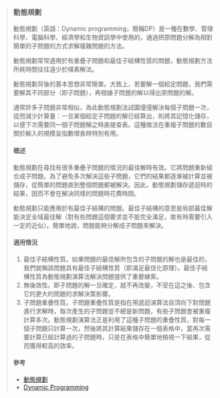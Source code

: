 >### 動態規劃
>
>動態規劃（英語：Dynamic programming，簡稱DP）是一種在數學、管理科學、電腦科學、經濟學和生物資訊學中使用的，通過把原問題分解為相對簡單的子問題的方式求解複雜問題的方法。
>
>動態規劃常常適用於有重疊子問題和最佳子結構性質的問題，動態規劃方法所耗時間往往遠少於樸素解法。
>
>動態規劃背後的基本思想非常簡單。大致上，若要解一個給定問題，我們需要解其不同部分（即子問題），再根據子問題的解以得出原問題的解。
>
>通常許多子問題非常相似，為此動態規劃法試圖僅僅解決每個子問題一次，從而減少計算量：一旦某個給定子問題的解已經算出，則將其記憶化儲存，以便下次需要同一個子問題解之時直接查表。這種做法在重複子問題的數目關於輸入的規模呈指數增長時特別有用。
>
>#### 概述
>
>動態規劃在尋找有很多重疊子問題的情況的最佳解時有效。它將問題重新組合成子問題。為了避免多次解決這些子問題，它們的結果都逐漸被計算並被儲存，從簡單的問題直到整個問題都被解決。因此，動態規劃儲存遞迴時的結果，因而不會在解決同樣的問題時花費時間。
>
>動態規劃只能應用於有最佳子結構的問題。最佳子結構的意思是局部最佳解能決定全域最佳解（對有些問題這個要求並不能完全滿足，故有時需要引入一定的近似）。簡單地說，問題能夠分解成子問題來解決。
>
>#### 適用情況
>
>1. 最佳子結構性質。如果問題的最佳解所包含的子問題的解也是最佳的，我們就稱該問題具有最佳子結構性質（即滿足最佳化原理）。最佳子結構性質為動態規劃演算法解決問題提供了重要線索。
>2. 無後效性。即子問題的解一旦確定，就不再改變，不受在這之後、包含它的更大的問題的求解決策影響。
>3. 子問題重疊性質。子問題重疊性質是指在用遞迴演算法自頂向下對問題進行求解時，每次產生的子問題並不總是新問題，有些子問題會被重複計算多次。動態規劃演算法正是利用了這種子問題的重疊性質，對每一個子問題只計算一次，然後將其計算結果儲存在一個表格中，當再次需要計算已經計算過的子問題時，只是在表格中簡單地檢視一下結果，從而獲得較高的效率。
>
>#### 參考
>
>* [動態規劃](https://zh.wikipedia.org/wiki/動態規劃)
>* [Dynamic Programming](https://en.wikipedia.org/wiki/Dynamic_programming)